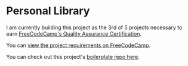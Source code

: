 # Personal Library

I am currently building this project as the 3rd of 5 projects necessary to earn [FreeCodeCamp's Quality Assurance Certification](https://www.freecodecamp.org/learn/quality-assurance/).

You can [view the project requirements on FreeCodeCamp](https://www.freecodecamp.org/learn/quality-assurance/quality-assurance-projects/personal-library).

You can check out this project's [boilerplate repo here](https://github.com/freeCodeCamp/boilerplate-project-library).
